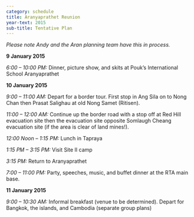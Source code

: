 ```yaml
---
category: schedule
title: Aranyaprathet Reunion 
year-text: 2015
sub-title: Tentative Plan
---
```

_Please note Andy and the Aran planning team have this in process._

**9 January 2015**


_6:00 – 10:00 PM:_ Dinner, picture show, and skits at Pouk’s International School Aranyaprathet

**10 January 2015**


_9:00 – 11:00 AM:_ Depart for a border tour. First stop in Ang Sila on to Nong Chan then Prasat Salighau at old Nong Samet (Ritisen).  

_11:00 – 12:00 AM:_ Continue up the border road with a stop off at Red Hill evacuation site then the evacuation site opposite Somlaugh Cheang evacuation site (if the area is clear of land mines!).

_12:00 Noon – 1:15 PM:_ Lunch in Tapraya

_1:15 PM – 3:15 PM:_ Visit Site II camp

_3:15 PM:_ Return to Aranyaprathet

_7:00 – 11:00 PM:_ Party, speeches, music, and buffet dinner at the RTA main base.  


**11 January 2015**



_9:00 – 10:30 AM:_ Informal breakfast (venue to be determined). Depart for Bangkok, the islands, and Cambodia (separate group plans)  